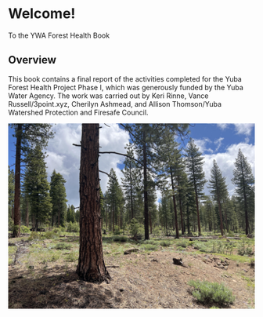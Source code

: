 # Welcome!

To the YWA Forest Health Book

## Overview
This book contains a final report of the activities completed for the Yuba Forest Health Project Phase I, which was generously funded by the Yuba Water Agency. The work was carried out by Keri Rinne, Vance Russell/3point.xyz, Cherilyn Ashmead, and Allison Thomson/Yuba Watershed Protection and Firesafe Council.

![treated pine forest](figures/treated_pine.jpg)

```{tableofcontents}
```
